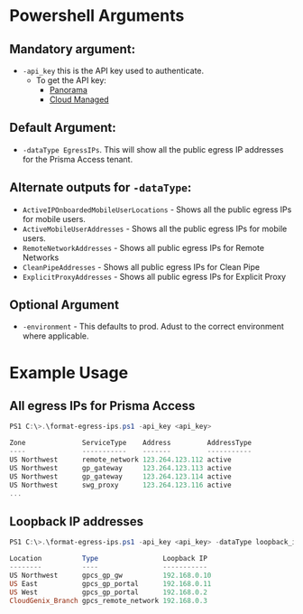 # Powershell Arguments
## Mandatory argument:
* `-api_key` this is the API key used to authenticate.
  - To get the API key:
    - [Panorama](https://docs.paloaltonetworks.com/prisma/prisma-access/preferred/2-2/prisma-access-panorama-admin/prisma-access-overview/retrieve-ip-addresses-for-prisma-access)
    - [Cloud Managed](https://docs.paloaltonetworks.com/prisma/prisma-access/prisma-access-cloud-managed-admin/prisma-access-service-infrastructure/retrieve-ip-addresses-to-allow-for-prisma-access) 

## Default Argument:
* `-dataType EgressIPs`. This will show all the public egress IP addresses for the Prisma Access tenant.

## Alternate outputs for `-dataType`:
* `ActiveIPOnboardedMobileUserLocations` - Shows all the public egress IPs for mobile users.
* `ActiveMobileUserAddresses` - Shows all the public egress IPs for mobile users.
* `RemoteNetworkAddresses` - Shows all public egress IPs for Remote Networks
* `CleanPipeAddresses` - Shows all public egress IPs for Clean Pipe
* `ExplicitProxyAddresses` - Shows all public egress IPs for Explicit Proxy

## Optional Argument
* `-environment` - This defaults to prod. Adust to the correct environment where applicable.

# Example Usage
## All egress IPs for Prisma Access
```powershell
PS1 C:\>.\format-egress-ips.ps1 -api_key <api_key>

Zone              ServiceType    Address         AddressType
----              -----------    -------         -----------
US Northwest      remote_network 123.264.123.112 active
US Northwest      gp_gateway     123.264.123.113 active
US Northwest      gp_gateway     123.264.123.114 active
US Northwest      swg_proxy      123.264.123.116 active
...
```

## Loopback IP addresses
```powershell
PS1 C:\>.\format-egress-ips.ps1 -api_key <api_key> -dataType loopback_ip

Location          Type                Loopback IP
--------          ----                -----------
US Northwest      gpcs_gp_gw          192.168.0.10
US East           gpcs_gp_portal      192.168.0.11
US West           gpcs_gp_portal      192.168.0.2
CloudGenix_Branch gpcs_remote_network 192.168.0.3
```
